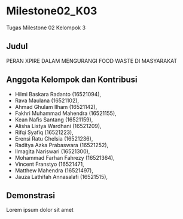 # Milestone02_K03
Tugas Milestone 02 Kelompok 3

## Judul
PERAN XPIRE DALAM MENGURANGI FOOD WASTE DI MASYARAKAT

## Anggota Kelompok dan Kontribusi
- Hilmi Baskara Radanto	(16521094),
- Rava Maulana	(16521102),
- Ahmad Ghulam Ilham (16521142),
- Fakhri Muhammad Mahendra	(16521155),
- Kean Nafis Santang (16521159),
- Alisha Listya Wardhani (16521209),
- Rifqi Syafiq	(16521223),
- Erensi Ratu Chelsia (16521236),
- Raditya Azka Prabaswara	(16521252),
- Ilmagita Nariswari (16521300),
- Mohammad Farhan Fahrezy	(16521364),
- Vincent Franstyo	(16521471,
- Matthew Mahendra	(16521497),
- Jauza Lathifah Annasalafi	(16521515),

## Demonstrasi
Lorem ipsum dolor sit amet